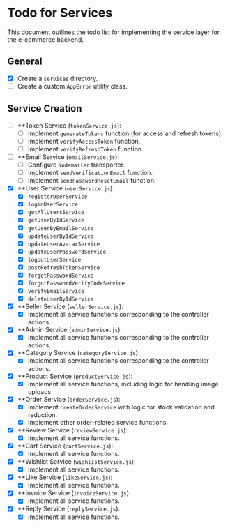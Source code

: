 # Todo for Services

This document outlines the todo list for implementing the service layer for the e-commerce backend.

## General

- [x] Create a `services` directory.
- [ ] Create a custom `AppError` utility class.

## Service Creation

- [ ] **Token Service (`tokenService.js`):
    - [ ] Implement `generateTokens` function (for access and refresh tokens).
    - [ ] Implement `verifyAccessToken` function.
    - [ ] Implement `verifyRefreshToken` function.

- [ ] **Email Service (`emailService.js`):
    - [ ] Configure `Nodemailer` transporter.
    - [ ] Implement `sendVerificationEmail` function.
    - [ ] Implement `sendPasswordResetEmail` function.

- [x] **User Service (`userService.js`):
    - [x] `registerUserService`
    - [x] `loginUserService`
    - [x] `getAllUsersService`
    - [x] `getUserByIdService`
    - [x] `getUserByEmailService`
    - [x] `updateUserByIdService`
    - [x] `updateUserAvatarService`
    - [x] `updateUserPasswordService`
    - [x] `logoutUserService`
    - [x] `postRefreshTokenService`
    - [x] `forgotPasswordService`
    - [x] `forgotPasswordVerifyCodeService`
    - [x] `verifyEmailService`
    - [x] `deleteUserByIdService`

- [x] **Seller Service (`sellerService.js`):
    - [x] Implement all service functions corresponding to the controller actions.

- [x] **Admin Service (`adminService.js`):
    - [x] Implement all service functions corresponding to the controller actions.

- [x] **Category Service (`categoryService.js`):
    - [x] Implement all service functions corresponding to the controller actions.

- [x] **Product Service (`productService.js`):
    - [x] Implement all service functions, including logic for handling image uploads.

- [x] **Order Service (`orderService.js`):
    - [x] Implement `createOrderService` with logic for stock validation and reduction.
    - [x] Implement other order-related service functions.

- [x] **Review Service (`reviewService.js`):
    - [x] Implement all service functions.

- [x] **Cart Service (`cartService.js`):
    - [x] Implement all service functions.

- [x] **Wishlist Service (`wishlistService.js`):
    - [x] Implement all service functions.

- [x] **Like Service (`likeService.js`):
    - [x] Implement all service functions.

- [x] **Invoice Service (`invoiceService.js`):
    - [x] Implement all service functions.

- [x] **Reply Service (`replyService.js`):
    - [x] Implement all service functions.
